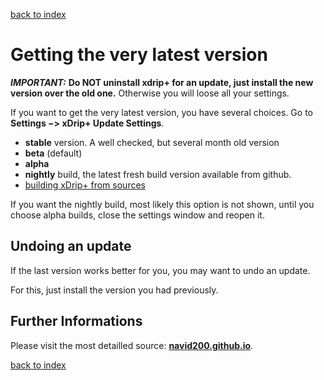 [back to index](Index.md)
# Getting the very latest version

***IMPORTANT:*** **Do NOT uninstall xdrip+ for an update, just install the new version over the old one.** Otherwise you will loose all your settings.

If you want to get the very latest version, you have several choices.
Go to **Settings −> xDrip+ Update Settings**.
- **stable** version. A well checked, but several month old version
- **beta** (default)
- **alpha**
- **nightly** build, the latest fresh build version available from github.
- [building xDrip+ from sources](BuildingXdrip.md)

If you want the nightly build, most likely this option is not shown, until you choose alpha builds, close the settings window and reopen it.

## Undoing an update

If the last version works better for you, you may want to undo an update.

For this, just install the version you had previously.

## Further Informations

Please visit the most detailled source: [**navid200.github.io**](https://navid200.github.io/xDrip/docs/Updates.html).


[back to index](Index.md)
